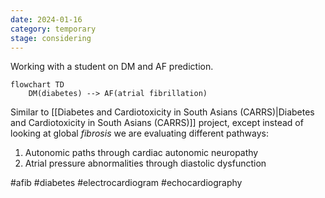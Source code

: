 ```yaml
---
date: 2024-01-16
category: temporary
stage: considering
---
```


Working with a student on DM and AF prediction.

```mermaid
flowchart TD
	DM(diabetes) --> AF(atrial fibrillation)
```

Similar to [[Diabetes and Cardiotoxicity in South Asians (CARRS)|Diabetes and Cardiotoxicity in South Asians (CARRS)]] project, except instead of looking at global *fibrosis* we are evaluating different pathways:

1. Autonomic paths through cardiac autonomic neuropathy
2. Atrial pressure abnormalities through diastolic dysfunction

#afib 
#diabetes 
#electrocardiogram 
#echocardiography
